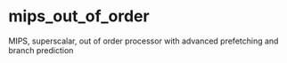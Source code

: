 # mips_out_of_order
MIPS, superscalar, out of order processor with advanced prefetching and branch prediction
